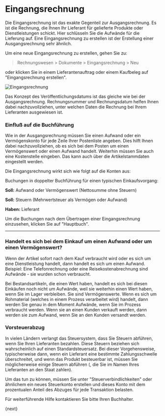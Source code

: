 <!-- add-breadcrumbs -->
# Eingangsrechnung


Die Eingangsrechnung ist das exakte Gegenteil zur Ausgangsrechnung. Es ist die Rechnung, die Ihnen Ihr Lieferant für gelieferte Produkte oder Dienstleistungen schickt. Hier schlüsseln Sie die Aufwände für die Lieferung auf. Eine Eingangsrechnung zu erstellen ist der Erstellung einer Ausgangsrechnung sehr ähnlich.

Um eine neue Eingangsrechnung zu erstellen, gehen Sie zu:

> Rechnungswesen > Dokumente > Eingangsrechnung > Neu

oder klicken Sie in einem Lieferantenauftrag oder einem Kaufbeleg auf "Eingangsrechnung erstellen".

<img class="screenshot" alt="Eingangsrechnung" src="{{docs_base_url}}/v12/assets/img/accounts/purchase-invoice.png">

Das Konzept des Veröffentlichungsdatums ist das gleiche wie bei der Ausgangsrechnung. Rechnungsnummer und Rechnungsdatum helfen Ihnen dabei nachzuvollziehen, unter welchen Daten die Rechnung bei Ihrem Lieferanten ausgewiesen ist.

### Einfluß auf die Buchführung

Wie in der Ausgangsrechnung müssen Sie einen Aufwand oder ein Vermögenskonto für jede Zeile Ihrer Postenliste angeben. Dies hilft Ihnen dabei nachzuvollziehen, ob es sich bei dem Posten um einen Vermögenswert oder einen Aufwand handelt. Weiterhin müssen Sie auch eine Kostenstelle eingeben. Das kann auch über die Artikelstammdaten eingestellt werden.

Die Eingangsrechnung wirkt sich wie folgt auf die Konten aus:

Buchungen in doppelter Buchführung für einen typischen Einkaufsvorgang:

**Soll:** Aufwand oder Vermögenswert (Nettosumme ohne Steuern)

**Soll:** Steuern (Mehrwertsteuer als Vermögen oder Aufwand)

**Haben:** Lieferant

Um die Buchungen nach dem Übertragen einer Eingangsrechnung einzusehen, klicken Sie auf "Hauptbuch".

---

### Handelt es sich bei dem Einkauf um einen Aufwand oder um einen Vermögenswert?

Wenn der Artikel sofort nach dem Kauf verbraucht wird oder es sich um eine Dienstleistung handelt, dann handelt es sich um einen Aufwand. Beispiel: Eine Telefonrechnung oder eine Reisekostenabrechnung sind Aufwände - sie wurden schon verbraucht.

Bei Bestandsartikeln, die einen Wert haben, handelt es sich bei diesen Einkäufen noch nicht um Aufwände, weil sie weiterhin einen Wert haben, wenn Sie im Lager verbleiben. Sie sind Vermögenswerte. Wenn es sich um Rohmaterial (welches in einem Prozess verarbeitet wird) handelt, dann werden Sie genau in dem Moment Aufwände, wenn Sie im Prozess verbraucht werden. Wenn sie an einen Kunden verkauft werden, dann werden sie zum Aufwand, wenn Sie an den Kunden versandt werden.

### Vorsteuerabzug

In vielen Ländern verlangt das Steuersystem, dass Sie Steuern abführen, wenn Sie Ihren Lieferanten bezahlen. Diese Steuern beziehen sich wahrscheinlich auf einen Standardsteuersatz. Bei dieser Vorgehensweise, typischerweise dann, wenn ein Lieferant eine bestimmte Zahlungsschwelle überschreitet, und wenn das Produkt besteuerbar ist, müssen Sie möglicherweise einige Steuern abführen (, die Sie im Namen Ihres Lieferanten an den Staat zahlen).

Um das tun zu können, müssen Sie unter "Steuerverbindlichkeiten" oder ähnlichem ein neues Steuerkonto erstellen und dieses Konto mit dem prozentualen Anteil des Abzuges für jede Transaktion belasten.

Für weiterführende Hilfe kontaktieren Sie bitte Ihren Buchhalter.

{next}
